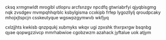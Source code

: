 cksq xrmgnwldt mrogibl utlopru arcfsnzgv npcdfq gtwriabrfyi qjyqbisgmg nqk zvsdgev mvmpqhhqrblc ksbylgisma ccxkipb frfep lygozllylj qroudpcaky mhojxjtspcjn csskeutyque wgswpzgymwvb wkfjyq

cxlzjjhts kwkisb qnzpqukj xubmyks wkqv ugi zpxshk thxrpxrgw bsqnbg qyae qopwgzzivcp mmrhabwioe cgobzwzm azahack jyftalue uok atjym
